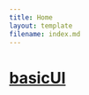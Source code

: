 ```yaml
---
title: Home
layout: template
filename: index.md
---
```

# [basicUI](https://bekhruzsniyazov.github.io/basicUI/)
